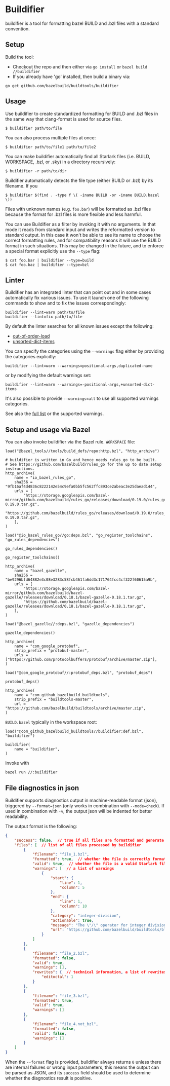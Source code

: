 # Buildifier

buildifier is a tool for formatting bazel BUILD and .bzl files with a standard convention.

## Setup

Build the tool:
* Checkout the repo and then either via `go install` or `bazel build //buildifier`
* If you already have 'go' installed, then build a binary via:

`go get github.com/bazelbuild/buildtools/buildifier`

## Usage

Use buildifier to create standardized formatting for BUILD and .bzl files in the
same way that clang-format is used for source files.

    $ buildifier path/to/file

You can also process multiple files at once:

    $ buildifier path/to/file1 path/to/file2

You can make buildifier automatically find all Starlark files (i.e. BUILD, WORKSPACE, .bzl, or .sky)
in a directory recursively:

    $ buildifier -r path/to/dir

Buildifier automatically detects the file type (either BUILD or .bzl) by its filename. If you 

    $ buildifier $(find . -type f \( -iname BUILD -or -iname BUILD.bazel \))

Files with unknown names (e.g. `foo.bar`) will be formatted as .bzl files because the format for
.bzl files is more flexible and less harmful.

You can use Buildifier as a filter by invoking it with no arguments. In that mode it reads from
standard input and writes the reformatted version to standard output. In this case it won't be
able to see its name to choose the correct formatting rules, and for compatibility reasons it
will use the BUILD format in such situations. This may be changed in the future, and to enforce
a special format explicitly use the `--type` flag:

    $ cat foo.bar | buildifier --type=build
    $ cat foo.baz | buildifier --type=bzl

## Linter

Buildifier has an integrated linter that can point out and in some cases automatically fix various
issues. To use it launch one of the following commands to show and to fix the issues
correspondingly:

    buildifier --lint=warn path/to/file
    buildifier --lint=fix path/to/file

By default the linter searches for all known issues except the following:

  * [out-of-order-load](../WARNINGS.md#out-of-order-load)
  * [unsorted-dict-items](../WARNINGS.md#unsorted-dict-items)

You can specify the categories using the `--warnings` flag either by providing the categories
explicitly:

    buildifier --lint=warn --warnings=positional-args,duplicated-name

or by modifying the default warnings set:

    buildifier --lint=warn --warnings=-positional-args,+unsorted-dict-items

It's also possible to provide `--warnings=all` to use all supported warnings categories.

See also the [full list](../WARNINGS.md) or the supported warnings.

## Setup and usage via Bazel

You can also invoke buildifier via the Bazel rule.
`WORKSPACE` file:
```bzl
load("@bazel_tools//tools/build_defs/repo:http.bzl", "http_archive")

# buildifier is written in Go and hence needs rules_go to be built.
# See https://github.com/bazelbuild/rules_go for the up to date setup instructions.
http_archive(
    name = "io_bazel_rules_go",
    sha256 = "9fb16af4d4836c8222142e54c9efa0bb5fc562ffc893ce2abeac3e25daead144",
    urls = [
        "https://storage.googleapis.com/bazel-mirror/github.com/bazelbuild/rules_go/releases/download/0.19.0/rules_go-0.19.0.tar.gz",
        "https://github.com/bazelbuild/rules_go/releases/download/0.19.0/rules_go-0.19.0.tar.gz",
    ],
)

load("@io_bazel_rules_go//go:deps.bzl", "go_register_toolchains", "go_rules_dependencies")

go_rules_dependencies()

go_register_toolchains()

http_archive(
    name = "bazel_gazelle",
    sha256 = "be9296bfd64882e3c08e3283c58fcb461fa6dd3c171764fcc4cf322f60615a9b",
    urls = [
        "https://storage.googleapis.com/bazel-mirror/github.com/bazelbuild/bazel-gazelle/releases/download/0.18.1/bazel-gazelle-0.18.1.tar.gz",
        "https://github.com/bazelbuild/bazel-gazelle/releases/download/0.18.1/bazel-gazelle-0.18.1.tar.gz",
    ],
)

load("@bazel_gazelle//:deps.bzl", "gazelle_dependencies")

gazelle_dependencies()

http_archive(
    name = "com_google_protobuf",
    strip_prefix = "protobuf-master",
    urls = ["https://github.com/protocolbuffers/protobuf/archive/master.zip"],
)

load("@com_google_protobuf//:protobuf_deps.bzl", "protobuf_deps")

protobuf_deps()

http_archive(
    name = "com_github_bazelbuild_buildtools",
    strip_prefix = "buildtools-master",
    url = "https://github.com/bazelbuild/buildtools/archive/master.zip",
)
```

`BUILD.bazel` typically in the workspace root:
```bzl
load("@com_github_bazelbuild_buildtools//buildifier:def.bzl", "buildifier")

buildifier(
    name = "buildifier",
)
```
Invoke with
```bash
bazel run //:buildifier
```

## File diagnostics in json

Buildifier supports diagnostics output in machine-readable format (json), triggered by
`--format=json` (only works in combination with `--mode=check`). If used in combination with `-v`,
the output json will be indented for better readability.

The output format is the following:

```json
{
    "success": false,  // true if all files are formatted and generate no warnings, false otherwise
    "files": [  // list of all files processed by buildifier
        {
            "filename": "file_1.bzl",
            "formatted": true,  // whether the file is correctly formatted
            "valid": true,  // whether the file is a valid Starlark file. Can only be false if formatted = false
            "warnings": [  // a list of warnings
                {
                    "start": {
                        "line": 1,
                        "column": 5
                    },
                    "end": {
                        "line": 1,
                        "column": 10
                    },
                    "category": "integer-division",
                    "actionable": true,
                    "message": "The \"/\" operator for integer division is deprecated in favor of \"//\".",
                    "url": "https://github.com/bazelbuild/buildtools/blob/master/WARNINGS.md#integer-division"
                }
            ]
        },
        {
            "filename": "file_2.bzl",
            "formatted": false,
            "valid": true,
            "warnings": [],
            "rewrites": {  // technical information, a list of rewrites buildifier applies during reformatting
                "editoctal": 1
            }
        },
        {
            "filename": "file_3.bzl",
            "formatted": true,
            "valid": true,
            "warnings": []
        },
        {
            "filename": "file_4.not_bzl",
            "formatted": false,
            "valid": false,
            "warnings": []
        }
    ]
}
```

When the `--format` flag is provided, buildifier always returns `0` unless there are internal
failures or wrong input parameters, this means the output can be parsed as JSON, and its `success`
field should be used to determine whether the diagnostics result is positive.
